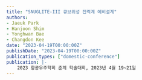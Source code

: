 ```yaml
---
title: "SNUGLITE-III 큐브위성 전력계 예비설계"
authors:
- Jaeuk Park
- Hanjoon Shim
- Yonghwan Bae
- Changdon Kee
date: "2023-04-19T00:00:00Z"
publishDate: "2023-04-19T00:00:00Z"
publication_types: ["domestic-conference"]
publication: |-
    2023 항공우주학회 춘계 학술대회, 2023년 4월 19~21일
---
```

